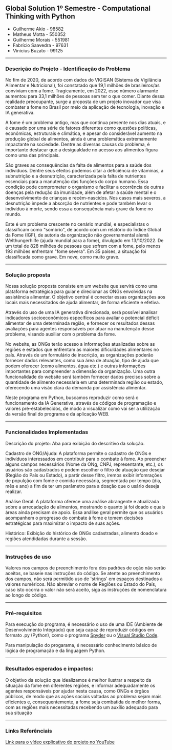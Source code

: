 ## Global Solution 1º Semestre - Computational Thinking with Python

- Guilherme Akio - 98582
- Matheus Motta - 550352
- Guilherme Morais - 551981
- Fabrício Saavedra - 97631	
- Vinicius Buzato - 99125
___
### Descrição do Projeto - Identificação do Problema
No fim de 2020, de acordo com dados do VIGISAN (Sistema de Vigilância Alimentar e Nutricional), foi constatado que 19,1 milhões de brasileiros/as conviviam com a fome. Tragicamente, em 2022, esse número alarmante aumentou para 33,1 milhões de pessoas sem ter o que comer. Diante dessa realidade preocupante, surge a proposta de um projeto inovador que visa combater a fome no Brasil por meio da aplicação de tecnologia, inovação e IA generativa.

A fome é um problema antigo, mas que continua presente nos dias atuais, e é causado por uma série de fatores diferentes como questões políticas, econômicas, estruturais e climática, e apesar do considerável aumento na produção global de alimentos, ainda é uma problemática extremamente impactante na sociedade. Dentre as diversas causas do problema, é importante destacar que a desigualdade no acesso aos alimentos figura como uma das principais.

São graves as consequências da falta de alimentos para a saúde dos indivíduos. Dentre seus efeitos podemos citar a deficiência de vitaminas, a subnutrição e a desnutrição, caracterizada pela falta de nutrientes essenciais para a manutenção das funções do corpo humano. Essa condição pode comprometer o organismo e facilitar a ocorrência de outras doenças pela redução da imunidade, além de afetar a saúde mental e o desenvolvimento de crianças e recém-nascidos. Nos casos mais severos, a desnutrição impede a absorção de nutrientes e pode também levar o indivíduo à morte, sendo essa a consequência mais grave da fome no mundo.

Este é um problema crescente no cenário mundial, e especialistas o classificam como "sombrio", de acordo com um relatório do Índice Global da Fome (IGF), de autoria da organização não governamental alemã Welthungerhilfe (ajuda mundial para a fome), divulgado em 13/10/2022. De um total de 828 milhões de pessoas que sofrem com a fome, pelo menos 193 milhões enfrentam "fome severa". Em 35 países, a situação foi classificada como grave. Em nove, como muito grave.

___
### Solução proposta

Nossa solução proposta consiste em um website que servirá como uma plataforma estratégica para guiar e direcionar as ONGs envolvidas na assistência alimentar. O objetivo central é conectar essas organizações aos locais mais necessitados de ajuda alimentar, de forma eficiente e efetiva.

Através do uso de uma IA generativa direcionada, será possível analisar indicadores socioeconômicos específicos para avaliar o potencial déficit alimentar de uma determinada região, e fornecer os resultados dessas avaliações para agentes responsáveis por atuar na manutenção desse problema, visando auxiliar com o problema da fome.

No website, as ONGs terão acesso a informações atualizadas sobre as regiões e estados que enfrentam as maiores dificuldades alimentares no país. Através de um formulário de inscrição, as organizações poderão fornecer dados relevantes, como sua área de atuação, tipo de ajuda que podem oferecer (como alimentos, água etc.) e outras informações importantes para compreender a dimensão da organização. Uma outra funcionalidade do website será também fornecer dados precisos sobre a quantidade de alimento necessária em uma determinada região ou estado, oferecendo uma visão clara da demanda por assistência alimentar.

Neste programa em Python, buscamos reproduzir como será o funcionamento da IA Generativa, através de códigos de programação e valores pré-estabelecidos, de modo a visualizar como vai ser a utilização da versão final do programa e da aplicação WEB.

___
### Funcionalidades Implementadas

Descrição do projeto: Aba para exibição do descritivo da solução.

Cadastro de ONG/Ajuda: A plataforma permite o cadastro de ONGs e indivíduos interessados em contribuir para o combate à fome. Ao preencher alguns campos necessários (Nome da ONg, CNPJ, representante, etc.), os usuários são cadastrados e podem escolher o filtro de atuação que desejar (Região do País ou Estado), a partir desse filtro, iremos exibir infomrações de populção com fome e comida necessária, segmentada por tempo (dia, mês e ano) a fim de ter um parâmetro para a doação que o usário deseja realizar. 

Análise Geral: A plataforma oferece uma análise abrangente e atualizada sobre a arrecadação de alimentos, mostrando o quanto já foi doado e quais áreas ainda precisam de apoio. Essa análise geral permite que os usuários acompanhem o progresso do combate à fome e tomem decisões estratégicas para maximizar o impacto de suas ações.

Histórico: Exibição do histórico de ONGs cadastradas, alimento doado e regiões atendidadas durante a sessão.

___
### Instruções de uso

Valores nos campos de preenchimento fora dos padrões de oção não serão aceitos, se baseie nas instruções do código.
Se atente ao preenchimento dos campos, não será permitido uso de 'strings' em espaços destinados a valores numéricos. 
Não abreviar o nome de Regiões ou Estado do País, caso isto ocorra o valor não será aceito, siga as instruções de nomenclatura ao longo do código.

___
### Pré-requisitos
Para execução do programa, é necessário o uso de uma IDE (Ambiente de Desenvolvimento Integrado) que seja capaz de reproduzir códigos em formato .py (Python), como o programa [Spyder](https://www.spyder-ide.org) ou o [Visual Studio Code](https://code.visualstudio.com).

Para manipulação do progarama, é necessário conhecimento básico de lógica de programação e da linguagem Python.
___
### Resultados esperados e impactos:
O objetivo da solução que idealizamos é melhor ilustrar a respeito da situação da fome em diferentes regiões, e informar adequadamente os agentes responsáveis por ajudar nesta causa, como ONGs e órgãos públicos, de modo que as ações sociais voltadas ao problema sejam mais eficientes e, consequentemente, a fome seja combatida de melhor forma, com as regiões mais necessitadas recebendo um auxílio adequado para sua situação
___
### Links Referênciais
  [Link para o vídeo explicativo do projeto no YouTube]()
